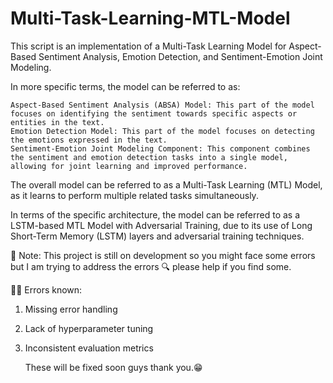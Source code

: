 # Multi-Task-Learning-MTL-Model
This script is an implementation of a Multi-Task Learning Model for Aspect-Based Sentiment Analysis, Emotion Detection, and Sentiment-Emotion Joint Modeling.

In more specific terms, the model can be referred to as:

    Aspect-Based Sentiment Analysis (ABSA) Model: This part of the model focuses on identifying the sentiment towards specific aspects or entities in the text.
    Emotion Detection Model: This part of the model focuses on detecting the emotions expressed in the text.
    Sentiment-Emotion Joint Modeling Component: This component combines the sentiment and emotion detection tasks into a single model, allowing for joint learning and improved performance.

The overall model can be referred to as a Multi-Task Learning (MTL) Model, as it learns to perform multiple related tasks simultaneously.

In terms of the specific architecture, the model can be referred to as a LSTM-based MTL Model with Adversarial Training, due to its use of Long Short-Term Memory (LSTM) layers and adversarial training techniques.





📜 Note: This project is still on development so you might face some errors but I am trying to address the errors 🔍 please help if you find some. 


😮‍💨 Errors known: 

1. Missing error handling
2. Lack of hyperparameter tuning
3. Inconsistent evaluation metrics

    These will be fixed soon guys thank you.😁
